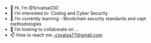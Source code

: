 - 👋 Hi, I’m @Srivatsa030
- 👀 I’m interested in-  Coding and Cyber Security
- 🌱 I’m currently learning - Blockchain security standards and vapt methodologies
- 💞️ I’m looking to collaborate on ...
- 📫 How to reach me -csvatsa77@gmail.com

<!---
Srivatsa030/Srivatsa030 is a ✨ special ✨ repository because its `README.md` (this file) appears on your GitHub profile.
You can click the Preview link to take a look at your changes.
--->
